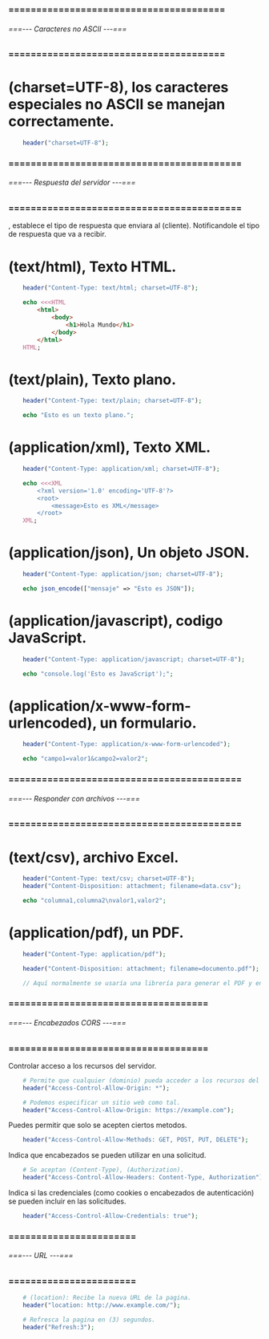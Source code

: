 ### ======================================= ###
###### ===--- Caracteres no ASCII ---=== ######
### ======================================= ###

# (charset=UTF-8), los caracteres especiales no ASCII se manejan correctamente.

```php
	header("charset=UTF-8");
```

### ========================================== ###
###### ===--- Respuesta del servidor ---=== ######
### ========================================== ###

[](Content-Type), establece el tipo de respuesta que enviara al (cliente). 
Notificandole el tipo de respuesta que va a recibir.

# (text/html), Texto HTML.
	
```php
	header("Content-Type: text/html; charset=UTF-8");

	echo <<<HTML
		<html>
			<body>
				<h1>Hola Mundo</h1>
			</body>
		</html>
	HTML;
```

# (text/plain), Texto plano.

```php
	header("Content-Type: text/plain; charset=UTF-8");

	echo "Esto es un texto plano.";
```

# (application/xml), Texto XML.

```php
	header("Content-Type: application/xml; charset=UTF-8");

	echo <<<XML
		<?xml version='1.0' encoding='UTF-8'?>
		<root>
			<message>Esto es XML</message>
		</root>
	XML;
```

# (application/json), Un objeto JSON.

```php
	header("Content-Type: application/json; charset=UTF-8");

	echo json_encode(["mensaje" => "Esto es JSON"]);
```

# (application/javascript), codigo JavaScript.

```php
	header("Content-Type: application/javascript; charset=UTF-8");

	echo "console.log('Esto es JavaScript');";
```

# (application/x-www-form-urlencoded), un formulario.

```php
	header("Content-Type: application/x-www-form-urlencoded");

	echo "campo1=valor1&campo2=valor2";
```

### ========================================== ###
###### ===--- Responder con archivos ---=== ######
### ========================================== ###

# (text/csv), archivo Excel.

```php
	header("Content-Type: text/csv; charset=UTF-8");
	header("Content-Disposition: attachment; filename=data.csv");

	echo "columna1,columna2\nvalor1,valor2";
```

# (application/pdf), un PDF.

```php
	header("Content-Type: application/pdf");

	header("Content-Disposition: attachment; filename=documento.pdf");

	// Aquí normalmente se usaría una librería para generar el PDF y enviar su contenido
```

### ==================================== ###
###### ===--- Encabezados CORS ---=== ######
### ==================================== ###

Controlar acceso a los recursos del servidor.

```php
	# Permite que cualquier (dominio) pueda acceder a los recursos del servidor.
	header("Access-Control-Allow-Origin: *");

	# Podemos especificar un sitio web como tal.
	header("Access-Control-Allow-Origin: https://example.com");
```

Puedes permitir que solo se acepten ciertos metodos.

```php
	header("Access-Control-Allow-Methods: GET, POST, PUT, DELETE");
```

Indica que encabezados se pueden utilizar en una solicitud.

```php
	# Se aceptan (Content-Type), (Authorization).
	header("Access-Control-Allow-Headers: Content-Type, Authorization");
```

Indica si las credenciales (como cookies o encabezados de autenticación) se pueden incluir en las solicitudes.

```php
	header("Access-Control-Allow-Credentials: true");
```

### ======================= ###
###### ===--- URL ---=== ######
### ======================= ###


```php
	# (location): Recibe la nueva URL de la pagina.
	header("location: http://www.example.com/");

	# Refresca la pagina en (3) segundos.
	header("Refresh:3");
```